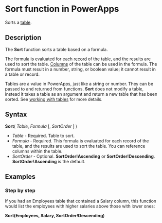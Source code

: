 <properties
	pageTitle="PowerApps: Sort function"
	description="Reference information for the Sort function in PowerApps, including syntax and examples"
	services=""
	suite="powerapps"
	documentationCenter="na"
	authors="gregli-msft"
	manager="dwrede"
	editor=""
	tags=""/>

<tags
   ms.service="powerapps"
   ms.devlang="na"
   ms.topic="article"
   ms.tgt_pltfrm="na"
   ms.workload="na"
   ms.date="10/21/2015"
   ms.author="gregli"/>

# Sort function in PowerApps #

Sorts a [table](working-with-tables.md).

## Description ##

The **Sort** function sorts a table based on a formula.  

The formula is evaluated for each [record](working-with-tables.md#records) of the table, and the results are used to sort the table.  [Columns](working-with-tables.md#columns) of the table can be used in the formula.  The formula must result in a number, string, or boolean value; it cannot result in a table or record.

Tables are a value in PowerApps, just like a string or number.  They can be passed to and returned from functions.  **Sort** does not modify a table, instead it takes a table as an argument and return a new table that has been sorted.  See [working with tables](working-with-tables.md) for more details.

## Syntax ##

**Sort**( *Table*, *Formula* [, *SortOrder* ] )

- *Table* - Required. Table to sort.
- *Formula* - Required. This formula is evaluated for each record of the table, and the results are used to sort the table.  You can reference columns within the table.
- *SortOrder* - Optional.  **SortOrder!Ascending** or **SortOrder!Descending**.  **SortOrder!Ascending** is the default.

## Examples ##

### Step by step ###

If you had an Employees table that contained a Salary column, this function would list the employees with higher salaries above those with lower ones:

**Sort(Employees, Salary, SortOrder!Descending)**